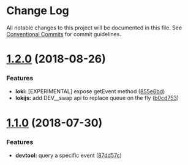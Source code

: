 # Change Log

All notable changes to this project will be documented in this file.
See [Conventional Commits](https://conventionalcommits.org) for commit guidelines.

<a name="1.2.0"></a>
# [1.2.0](https://github.com/tungv/heq/compare/@heq/server-lokijs@1.1.0...@heq/server-lokijs@1.2.0) (2018-08-26)


### Features

* **loki:** [EXPERIMENTAL] expose getEvent method ([855e6bd](https://github.com/tungv/heq/commit/855e6bd))
* **lokijs:** add DEV__swap api to replace queue on the fly ([b0cd753](https://github.com/tungv/heq/commit/b0cd753))




<a name="1.1.0"></a>
# [1.1.0](https://github.com/tungv/heq/compare/@heq/server-lokijs@1.0.1...@heq/server-lokijs@1.1.0) (2018-07-30)


### Features

* **devtool:** query a specific event ([87dd57c](https://github.com/tungv/heq/commit/87dd57c))
